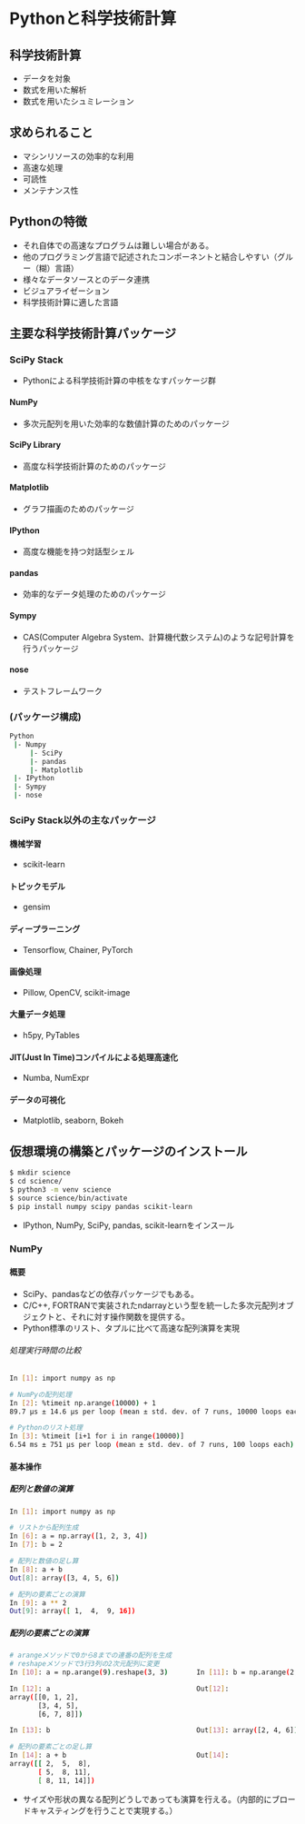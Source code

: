 # Pythonと科学技術計算
## 科学技術計算
- データを対象
- 数式を用いた解析
- 数式を用いたシュミレーション

## 求められること
- マシンリソースの効率的な利用
- 高速な処理
- 可読性
- メンテナンス性

## Pythonの特徴
- それ自体での高速なプログラムは難しい場合がある。
- 他のプログラミング言語で記述されたコンポーネントと結合しやすい（グルー（糊）言語）
- 様々なデータソースとのデータ連携
- ビジュアライゼーション
- 科学技術計算に適した言語

## 主要な科学技術計算パッケージ
### SciPy Stack
- Pythonによる科学技術計算の中核をなすパッケージ群
#### NumPy
- 多次元配列を用いた効率的な数値計算のためのパッケージ
#### SciPy Library
- 高度な科学技術計算のためのパッケージ
#### Matplotlib
- グラフ描画のためのパッケージ
#### IPython
- 高度な機能を持つ対話型シェル
#### pandas
- 効率的なデータ処理のためのパッケージ
#### Sympy
- CAS(Computer Algebra System、計算機代数システム)のような記号計算を行うパッケージ
#### nose
- テストフレームワーク

### (パッケージ構成)
```sh
Python
 |- Numpy
     |- SciPy
     |- pandas
     |- Matplotlib
 |- IPython
 |- Sympy
 |- nose
```

### SciPy Stack以外の主なパッケージ
#### 機械学習
- scikit-learn
#### トピックモデル
- gensim
#### ディープラーニング
- Tensorflow, Chainer, PyTorch
#### 画像処理
- Pillow, OpenCV, scikit-image
#### 大量データ処理
- h5py, PyTables
#### JIT(Just In Time)コンパイルによる処理高速化
- Numba, NumExpr
#### データの可視化
- Matplotlib, seaborn, Bokeh

## 仮想環境の構築とパッケージのインストール
```sh
$ mkdir science
$ cd science/
$ python3 -m venv science
$ source science/bin/activate
$ pip install numpy scipy pandas scikit-learn
```
- IPython, NumPy, SciPy, pandas, scikit-learnをインスール

### NumPy

#### 概要

- SciPy、pandasなどの依存パッケージでもある。
- C/C++, FORTRANで実装されたndarrayという型を統一した多次元配列オブジェクトと、それに対す操作関数を提供する。
- Python標準のリスト、タプルに比べて高速な配列演算を実現
###### 処理実行時間の比較

```sh
In [1]: import numpy as np                                                      

# NumPyの配列処理
In [2]: %timeit np.arange(10000) + 1                                            
89.7 µs ± 14.6 µs per loop (mean ± std. dev. of 7 runs, 10000 loops each)

# Pythonのリスト処理
In [3]: %timeit [i+1 for i in range(10000)]                                     
6.54 ms ± 751 µs per loop (mean ± std. dev. of 7 runs, 100 loops each)
```

#### 基本操作
##### 配列と数値の演算
```sh
In [1]: import numpy as np

# リストから配列生成
In [6]: a = np.array([1, 2, 3, 4])
In [7]: b = 2

# 配列と数値の足し算
In [8]: a + b
Out[8]: array([3, 4, 5, 6])

# 配列の要素ごとの演算
In [9]: a ** 2
Out[9]: array([ 1,  4,  9, 16])
```
##### 配列の要素ごとの演算
```sh
# arangeメソッドで0から8までの連番の配列を生成
# reshapeメソッドで3行3列の2次元配列に変更
In [10]: a = np.arange(9).reshape(3, 3)       In [11]: b = np.arange(2, 7, 2)               

In [12]: a                                    Out[12]: 
array([[0, 1, 2],
       [3, 4, 5],
       [6, 7, 8]])

In [13]: b                                    Out[13]: array([2, 4, 6])

# 配列の要素ごとの足し算
In [14]: a + b                                Out[14]: 
array([[ 2,  5,  8],
       [ 5,  8, 11],
       [ 8, 11, 14]])
```
- サイズや形状の異なる配列どうしであっても演算を行える。（内部的にブロードキャスティングを行うことで実現する。）
